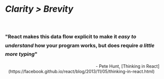 #  <em class="highlight">Clarity > Brevity</em>
<br>

<h3 style="line-height: 1.75em">"React makes this data flow explicit to make it <em class="highlight">easy to understand</em> how your program works, but does require <em class="highlight">a little more typing</em>"</h3>
<div style="text-align: right;">
    <span>- Pete Hunt, [Thinking in React](https://facebook.github.io/react/blog/2013/11/05/thinking-in-react.html) &nbsp; &nbsp;</span>
</div>

